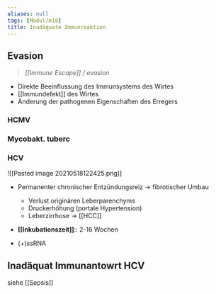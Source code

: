 ```yaml
---
aliases: null
tags: [Modul/m18]
title: Inadäquate Immunreaktion
---
```




## Evasion
> *[[Immune Escape]] / evasion*
- Direkte Beeinflussung des Immunsystems des Wirtes
- [[Immundefekt]] des Wirtes
- Änderung der pathogenen Eigenschaften des Erregers

### HCMV
### Mycobakt. tuberc
### HCV
![[Pasted image 20210518122425.png]]
- Permanenter chronischer Entzündungsreiz → fibrotischer Umbau
	- Verlust originären Leberparenchyms
	- Druckerhöhung (portale Hypertension)
	- Leberzirrhose → [[HCC]]

- **[[Inkubationszeit]]**:: 2-16 Wochen
- (+)ssRNA

## Inadäquat Immunantowrt HCV

siehe [[Sepsis]]
